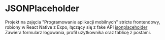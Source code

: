 # JSONPlaceholder  

Projekt na zajęcia "Programowanie aplikacji mobilnych" stricte frontendowy, robiony w React Native z Expo, łączący się z fake API [jsonplaceholder](https://jsonplaceholder.typicode.com/)  
Zawiera formularz logowania, profil użytkownika oraz tablicę z postami.
